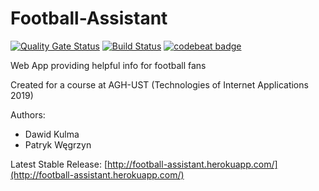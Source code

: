 # Football-Assistant
[![Quality Gate Status](https://sonarcloud.io/api/project_badges/measure?project=com.football%3Aassistant&metric=alert_status)](https://sonarcloud.io/dashboard?id=com.football%3Aassistant)
[![Build Status](https://travis-ci.org/pwegrzyn/Football-Assistant.svg?branch=master)](https://travis-ci.org/pwegrzyn/Football-Assistant)
[![codebeat badge](https://codebeat.co/badges/a90d39b9-d55d-43d7-8813-cf42a51b4c4e)](https://codebeat.co/projects/github-com-pwegrzyn-football-assistant-master)

Web App providing helpful info for football fans

Created for a course at AGH-UST (Technologies of Internet Applications 2019)

Authors:
- Dawid Kulma
- Patryk Węgrzyn

Latest Stable Release: [http://football-assistant.herokuapp.com/](http://football-assistant.herokuapp.com/)

